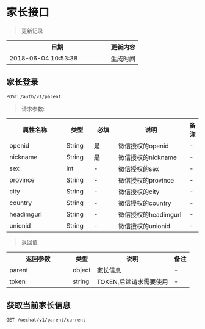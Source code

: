 # 家长接口

> 更新记录

<table>
    <tr>
        <th style="width:250px;">日期</th>
        <th>更新内容</th>
    </tr>
    <tr>
        <td>2018-06-04 10:53:38</td>
        <td>生成时间</td>
    </tr>
</table>


## 家长登录
```
POST /auth/v1/parent
```

> 请求参数:

<table>
    <tr>
        <th style="width:150px;">属性名称</th>
        <th style="width:60px;">类型</th>
        <th style="width:60px;">必填</th>
        <th style="width:200px;">说明</th>
        <th>备注</th>
    </tr>
    <tr>
        <td>openid</td>
        <td>String</td>
        <td>是</td>
        <td>微信授权的openid</td>
        <td>-</td>
    </tr>
    <tr>
        <td>nickname</td>
        <td>String</td>
        <td>是</td>
        <td>微信授权的nickname</td>
        <td>-</td>
    </tr>
    <tr>
        <td>sex</td>
        <td>int</td>
        <td>-</td>
        <td>微信授权的sex</td>
        <td>-</td>
    </tr>
    <tr>
        <td>province</td>
        <td>String</td>
        <td>-</td>
        <td>微信授权的province</td>
        <td>-</td>
    </tr>
    <tr>
        <td>city</td>
        <td>String</td>
        <td>-</td>
        <td>微信授权的city</td>
        <td>-</td>
    </tr>
    <tr>
        <td>country</td>
        <td>String</td>
        <td>-</td>
        <td>微信授权的country</td>
        <td>-</td>
    </tr>
    <tr>
        <td>headimgurl</td>
        <td>String</td>
        <td>-</td>
        <td>微信授权的headimgurl</td>
        <td>-</td>
    </tr>
    <tr>
        <td>unionid</td>
        <td>String</td>
        <td>-</td>
        <td>微信授权的unionid</td>
        <td>-</td>
    </tr>
</table>
    
> 返回值

<table>
    <tr>
        <th style="width:150px;">返回参数</th>
        <th>类型</th>
        <th>说明</th>
        <th>备注</th>
    </tr>
    <tr>
        <td>parent</td>
        <td>object</td>
        <td>家长信息</td>
        <td>-</td>
    </tr>
    <tr>
        <td>token</td>
        <td>string</td>
        <td>TOKEN,后续请求需要使用</td>
        <td>-</td>
    </tr>
</table>

## 获取当前家长信息
```
GET /wechat/v1/parent/current
```
